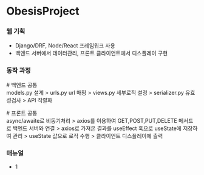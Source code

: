 # ObesisProject

<div>
  <h3>웹 기획</h3>
  
  <div>
    <ul>
      <li>Django/DRF, Node/React 프레임워크 사용</li>
      <li>백엔드 서버에서 데이터관리, 프론트 클라이언트에서 디스플레이 구현</li>
    </ul>
  </div>
  
</div>


<div>
  <h3>동작 과정</h3>
     <p>
     # 백엔드 공통 <br/>
       models.py 설계 > urls.py url 매핑 > views.py 세부로직 설정 > serializer.py 유효성검사 > API 직렬화
     </p>
       
       
</div>

  <p>  
     # 프론트 공통 <br/>       
       async/awaite로 비동기처리 > axios를 이용하여 GET,POST,PUT,DELETE 메서드로 백엔드 서버와 연결 > axios로 가져온 결과를 useEffect 훅으로
       useState에 저장하여 관리 > useState 값으로 로직 수행 > 클라이언트 디스플레이에 츨력
  </p>

<div>
  <h3>매뉴얼</h3>
  
  <div>
    <ul>
      <li>1</li>
    </ul>
  </div>
  
</div> 

